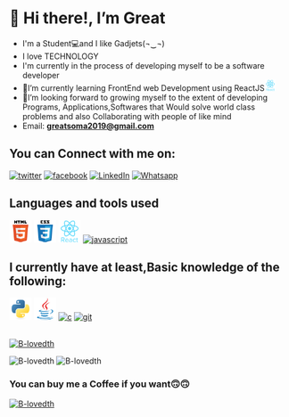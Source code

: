 <h1>👋 Hi there!, I’m Great</h1>

- I'm a Student💻and I like Gadjets(¬‿¬)
- I love TECHNOLOGY
- I'm currently in the process of developing myself to be a software developer
- 🌱I’m currently learning FrontEnd web Development using ReactJS<a href="reactjs.org"><img src="https://raw.githubusercontent.com/devicons/devicon/master/icons/react/react-original-wordmark.svg" alt="React" width="20" height="20"><a/>
- 💞️I’m looking forward to growing myself to the extent of developing Programs, Applications,Softwares that Would solve world class problems and also Collaborating with people of like mind
- Email: **greatsoma2019@gmail.com**
   
<h2>You can Connect with me on:</h2>
<a href="https://twitter.com/B_lovedth"><img src="https://raw.githubusercontent.com/rahuldkjain/github-profile-readme-generator/master/src/images/icons/Social/twitter.svg" alt="twitter" width="40" height="40"></a>
<a href="https://web.facebook.com/great.soma"><img src="https://cdn-icons-png.flaticon.com/512/124/124010.png" alt="facebook" width="40" height="40"></a>
<a href="https://www.linkedin.com/in/great-solomon-656397237/"><img src="https://cdn-icons-png.flaticon.com/128/174/174857.png" alt="LinkedIn" width="40" height="40"></a>
<a href="https://wa.me/+2348109882351"><img src="https://cdn-icons-png.flaticon.com/128/5968/5968841.png" alt="Whatsapp" width="40" height="40"/></a>                                                               
<h2>Languages and tools used</h2>
<a href="https://www.w3.org/html/" target="_blank" rel="noreferrer"> <img src="https://raw.githubusercontent.com/devicons/devicon/master/icons/html5/html5-original-wordmark.svg" alt="html5" width="40" height="40"/></a> 
<a href="https://www.w3schools.com/css/"><img src="https://raw.githubusercontent.com/devicons/devicon/master/icons/css3/css3-original-wordmark.svg" alt="css3" width="40" height="40"><a/>
<a href="reactjs.org"><img src="https://raw.githubusercontent.com/devicons/devicon/master/icons/react/react-original-wordmark.svg" alt="React" width="40" height="40"></a>
<a href="https://developer.mozilla.org/en-US/docs/Web/JavaScript" target="_blank" rel="noreferrer"><img src="https://camo.githubusercontent.com/9d07c04bdd98c662d5df9d4e1cc1de8446ffeaebca330feb161f1fb8e1188204/68747470733a2f2f696d672e736869656c64732e696f2f62616467652f4a6176615363726970742d4637444631453f7374796c653d666f722d7468652d6261646765266c6f676f3d6a617661736372697074266c6f676f436f6c6f723d626c61636b" alt="javascript" height="40"/><a/>
   
<h2>I currently have at least,Basic knowledge of the following:</h2>
<a href="python.org" ><img src="https://raw.githubusercontent.com/devicons/devicon/master/icons/python/python-original.svg" alt="python" width="40" height="40"></a>  
<a href="java.com"><img src="https://raw.githubusercontent.com/devicons/devicon/master/icons/java/java-original.svg" alt="java" width="40" height="40"></a>   
<a href=""><img src="https://cdn-icons.flaticon.com/png/512/3585/premium/3585350.png?token=exp=1651229943~hmac=c4ccd8104060de43c2f2111df0b43377" alt="c" width="40" height="40"></a>
<a href=""><img src="https://camo.githubusercontent.com/fbfcb9e3dc648adc93bef37c718db16c52f617ad055a26de6dc3c21865c3321d/68747470733a2f2f7777772e766563746f726c6f676f2e7a6f6e652f6c6f676f732f6769742d73636d2f6769742d73636d2d69636f6e2e737667" alt="git" width="40" height="40"></a>
   
<br> <a href="https://github.com/ryo-ma/github-profile-trophy"><img src="https://github-profile-trophy.vercel.app/?username=B-lovedth&theme=react&hide_border=true&bg_color=0D1117" alt="B-lovedth" /></a> 

<img src="https://github-readme-stats.vercel.app/api/top-langs?username=B-lovedth&show_icons=true&locale=en&layout=compact&theme=jolly&hide_border=true&bg_color=0D1117" alt="B-lovedth">   
<img src="https://github-readme-stats.vercel.app/api?username=B-lovedth&hide=issues,contribs&show_icons=true&count_private=true&locale=en&theme=jolly&hide_border=true&bg_color=0D1117" alt="B-lovedth">   
<!-- <img src="https://github-readme-stats.vercel.app/api/pin/?username=B-lovedth&repo=github-readme-stats">https://github.com/B-lovedth/github-readme-stats -->
 <h3>You can buy me a Coffee if you want🙃🙃</h3><a href="https://www.buymeacoffee.com/Belovedth0"><img src="https://cdn.buymeacoffee.com/buttons/v2/default-red.png" height="40" width="210" alt="B-lovedth"></a>   
<!---
B-lovedth/B-lovedth is a ✨ special ✨ repository because its `README.md` (this file) appears on your GitHub profile.
You can click the Preview link to take a look at your changes.
--->
